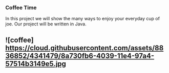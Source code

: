 ### Coffee Time

In this project we will show the many ways to enjoy your everyday cup of joe.
Our project will be written in Java.

![coffee] https://cloud.githubusercontent.com/assets/8836852/4341479/8a730fb6-4039-11e4-97a4-57514b3149e5.jpg
--- 
